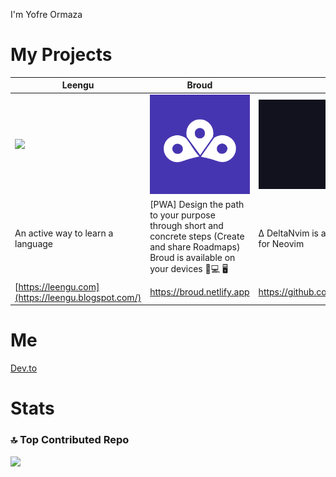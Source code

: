 I'm Yofre Ormaza

# My Projects

| Leengu | Broud | DeltaNvim |
| --- | --- | --- |
| <img src="https://blogger.googleusercontent.com/img/b/R29vZ2xl/AVvXsEhkHnG8Ihzab-E0IZ2V8eokoUZfnuNgra-g6t1JgwceMaRwV31LYEoCEX9JNyITzHlW84rZtb_o80EOhAi2B9Y8Jm7IpZosJM-1YccBBFwEZPOoecKFyC2uOqDd5c59VYN9LxzqtmG-PazARrnmmt4i-S1R7a2TgW56jWMIokuBNzdjhyhOG2HxcjW79VtQ/s500/Leengu1.png" style="width:500px;" /> | <img src="https://raw.githubusercontent.com/yofreOrmaza/Broud/refs/heads/main/data/img/favicon/favicon/web-app-manifest-512x512.png" style="width:auto;" /> | <img src="https://raw.githubusercontent.com/yofreOrmaza/DeltaNvim/main/.github/socialpreview.png" style="width:auto;"> |
| An active way to learn a language | [PWA] Design the path to your purpose through short and concrete steps (Create and share Roadmaps) Broud is available on your devices 📱💻 🖥️| Δ DeltaNvim is a minimalist configuration for Neovim |
| [https://leengu.com](https://leengu.blogspot.com/) | https://broud.netlify.app | <a href="https://github.com/yofreOrmaza/DeltaNvim" target="_blank">https://github.com/yofreOrmaza/DeltaNvim</a> |

# Me
<a href="https://dev.to/yofreormaza" target="_blank">Dev.to</a>

# Stats

### 🔝 Top Contributed Repo
![](https://github-contributor-stats.vercel.app/api?username=yofreOrmaza&limit=5&theme=aura_dark&combine_all_yearly_contributions=true)

